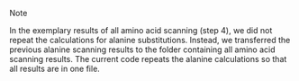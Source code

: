 > [!NOTE]
> In the exemplary results of all amino acid scanning (step 4), we did not repeat the calculations for alanine substitutions. Instead, we transferred the previous alanine scanning results to the folder containing all amino acid scanning results. The current code repeats the alanine calculations so that all results are in one file.
